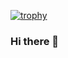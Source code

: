 [![trophy](https://github-profile-trophy.vercel.app/?username=PrashantKr13&title=Commits,Experience,Repositories,PullRequest)](https://github.com/ryo-ma/github-profile-trophy)
### Hi there 👋


<!-- **PrashantKr13/PrashantKr13** is a ✨ _special_ ✨ repository because its `README.md` (this file) appears on your GitHub profile.

Here are some ideas to get you started:

- 🔭 I’m currently working on ...
- 🌱 I’m currently learning ...
- 👯 I’m looking to collaborate on ...
- 🤔 I’m looking for help with ...
- 💬 Ask me about ...
- 📫 How to reach me: ...
- 😄 Pronouns: ...
- ⚡ Fun fact: ...
- -->

